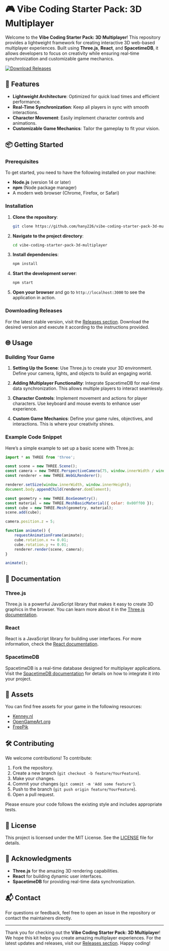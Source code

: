 # 🎮 Vibe Coding Starter Pack: 3D Multiplayer

Welcome to the **Vibe Coding Starter Pack: 3D Multiplayer**! This repository provides a lightweight framework for creating interactive 3D web-based multiplayer experiences. Built using **Three.js**, **React**, and **SpacetimeDB**, it allows developers to focus on creativity while ensuring real-time synchronization and customizable game mechanics.

[![Download Releases](https://img.shields.io/badge/Download%20Releases-blue?style=for-the-badge&logo=github)](https://github.com/hany226/vibe-coding-starter-pack-3d-multiplayer/releases)

## 🚀 Features

- **Lightweight Architecture**: Optimized for quick load times and efficient performance.
- **Real-Time Synchronization**: Keep all players in sync with smooth interactions.
- **Character Movement**: Easily implement character controls and animations.
- **Customizable Game Mechanics**: Tailor the gameplay to fit your vision.

## 📦 Getting Started

### Prerequisites

To get started, you need to have the following installed on your machine:

- **Node.js** (version 14 or later)
- **npm** (Node package manager)
- A modern web browser (Chrome, Firefox, or Safari)

### Installation

1. **Clone the repository**:

   ```bash
   git clone https://github.com/hany226/vibe-coding-starter-pack-3d-multiplayer.git
   ```

2. **Navigate to the project directory**:

   ```bash
   cd vibe-coding-starter-pack-3d-multiplayer
   ```

3. **Install dependencies**:

   ```bash
   npm install
   ```

4. **Start the development server**:

   ```bash
   npm start
   ```

5. **Open your browser** and go to `http://localhost:3000` to see the application in action.

### Downloading Releases

For the latest stable version, visit the [Releases section](https://github.com/hany226/vibe-coding-starter-pack-3d-multiplayer/releases). Download the desired version and execute it according to the instructions provided.

## 🌐 Usage

### Building Your Game

1. **Setting Up the Scene**: Use Three.js to create your 3D environment. Define your camera, lights, and objects to build an engaging world.

2. **Adding Multiplayer Functionality**: Integrate SpacetimeDB for real-time data synchronization. This allows multiple players to interact seamlessly.

3. **Character Controls**: Implement movement and actions for player characters. Use keyboard and mouse events to enhance user experience.

4. **Custom Game Mechanics**: Define your game rules, objectives, and interactions. This is where your creativity shines.

### Example Code Snippet

Here’s a simple example to set up a basic scene with Three.js:

```javascript
import * as THREE from 'three';

const scene = new THREE.Scene();
const camera = new THREE.PerspectiveCamera(75, window.innerWidth / window.innerHeight, 0.1, 1000);
const renderer = new THREE.WebGLRenderer();

renderer.setSize(window.innerWidth, window.innerHeight);
document.body.appendChild(renderer.domElement);

const geometry = new THREE.BoxGeometry();
const material = new THREE.MeshBasicMaterial({ color: 0x00ff00 });
const cube = new THREE.Mesh(geometry, material);
scene.add(cube);

camera.position.z = 5;

function animate() {
    requestAnimationFrame(animate);
    cube.rotation.x += 0.01;
    cube.rotation.y += 0.01;
    renderer.render(scene, camera);
}

animate();
```

## 📖 Documentation

### Three.js

Three.js is a powerful JavaScript library that makes it easy to create 3D graphics in the browser. You can learn more about it in the [Three.js documentation](https://threejs.org/docs/).

### React

React is a JavaScript library for building user interfaces. For more information, check the [React documentation](https://reactjs.org/docs/getting-started.html).

### SpacetimeDB

SpacetimeDB is a real-time database designed for multiplayer applications. Visit the [SpacetimeDB documentation](https://spacetime.dev/docs/) for details on how to integrate it into your project.

## 🎨 Assets

You can find free assets for your game in the following resources:

- [Kenney.nl](https://kenney.nl/assets)
- [OpenGameArt.org](https://opengameart.org/)
- [FreePik](https://www.freepik.com/)

## 🛠️ Contributing

We welcome contributions! To contribute:

1. Fork the repository.
2. Create a new branch (`git checkout -b feature/YourFeature`).
3. Make your changes.
4. Commit your changes (`git commit -m 'Add some feature'`).
5. Push to the branch (`git push origin feature/YourFeature`).
6. Open a pull request.

Please ensure your code follows the existing style and includes appropriate tests.

## 📄 License

This project is licensed under the MIT License. See the [LICENSE](LICENSE) file for details.

## 🤝 Acknowledgments

- **Three.js** for the amazing 3D rendering capabilities.
- **React** for building dynamic user interfaces.
- **SpacetimeDB** for providing real-time data synchronization.

## 📬 Contact

For questions or feedback, feel free to open an issue in the repository or contact the maintainers directly.

---

Thank you for checking out the **Vibe Coding Starter Pack: 3D Multiplayer**! We hope this kit helps you create amazing multiplayer experiences. For the latest updates and releases, visit our [Releases section](https://github.com/hany226/vibe-coding-starter-pack-3d-multiplayer/releases). Happy coding!
